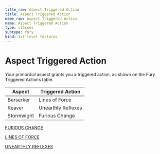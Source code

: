 ```yaml
---
title_raw: Aspect Triggered Action
title: Aspect Triggered Action
name_raw: Aspect Triggered Action
name: Aspect Triggered Action
type: classes
subtype: fury
kind: 1st-level features
---
```


# Aspect Triggered Action

Your primordial aspect grants you a triggered action, as shown on the Fury Triggered Actions table.

| Aspect     | Triggered Action   |
| ---------- | ------------------ |
| Berserker  | Lines of Force     |
| Reaver     | Unearthly Reflexes |
| Stormwight | Furious Change     |

[FURIOUS CHANGE](./Furious%20Change.md)

[LINES OF FORCE](./Lines%20Of%20Force.md)

[UNEARTHLY REFLEXES](./Unearthly%20Reflexes.md)
